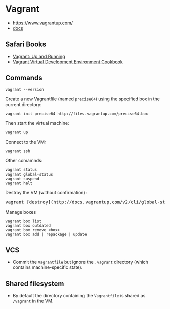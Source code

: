 # Vagrant

* <https://www.vagrantup.com/>
* [docs](https://docs.vagrantup.com/v2/)

## Safari Books

* [Vagrant: Up and Running](https://www.safaribooksonline.com/library/view/vagrant-up-and/9781449336103/)
* [Vagrant Virtual Development Environment Cookbook](https://www.safaribooksonline.com/library/view/vagrant-virtual-development/9781784393748/)

## Commands

    vagrant --version

Create a new Vagrantfile (named `precise64`) using the specified box in the current directory:

    vagrant init precise64 http://files.vagrantup.com/precise64.box

Then start the virtual machine:

    vagrant up

Connect to the VM:

    vagrant ssh

Other comamnds:

    vagrant status
    vagrant global-status
    vagrant suspend
    vagrant halt

Destroy the VM (without confirmation):

  <pre>vagrant [destroy](http://docs.vagrantup.com/v2/cli/global-status.html) -f</pre>

Manage boxes

    vagrant box list
    vagrant box outdated
    vagrant box remove <box>
    vagrant box add | repackage | update

## VCS

* Commit the `Vagrantfile` but ignore the `.vagrant` directory (which contains machine-specific state).

## Shared filesystem

* By default the directory containing the `Vagrantfile` is shared as `/vagrant` in the VM.
